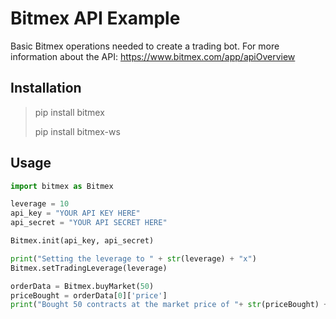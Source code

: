 # Bitmex API Example
Basic Bitmex operations needed to create a trading bot. For more information about the API: https://www.bitmex.com/app/apiOverview

## Installation
> pip install bitmex
>
> pip install bitmex-ws


## Usage
```python
import bitmex as Bitmex

leverage = 10
api_key = "YOUR API KEY HERE"
api_secret = "YOUR API SECRET HERE"

Bitmex.init(api_key, api_secret)

print("Setting the leverage to " + str(leverage) + "x")
Bitmex.setTradingLeverage(leverage)

orderData = Bitmex.buyMarket(50)
priceBought = orderData[0]['price']
print("Bought 50 contracts at the market price of "+ str(priceBought) + " $")
```
